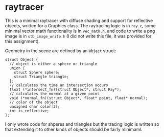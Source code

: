 # raytracer

This is a minimal raytracer with diffuse shading and support for reflective objects, written for a Graphics class.
The raytracing logic is in `ray.c`, some minimal vector math functionality is in `vec_math.h`, and code to write a png image is in `stb_image_write.h` (I did not write this file, it was provided for this assignment).

Geometry in the scene are defined by an `Object` struct:
```
struct Object {
  // object is either a sphere or triangle
  union {
    struct Sphere sphere;
    struct Triangle triangle;
  };
  // calculates the time an intersection occurs
  float (*intersect_fn)(struct Object*, struct Ray*);
  // calculates the normal at a given point
  void (*normal_fn)(struct Object*, float* point, float* normal);
  // color of the object
  unsigned char color[3];
  int is_reflective;
};
```
I only wrote code for shperes and triangles but the tracing logic is written so that extending it to other kinds of objects should be fairly minimaml.
